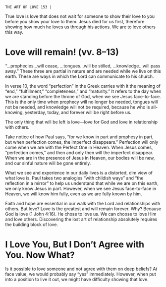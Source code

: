 ```
THE ART OF LOVE 153 |
```
True love is love that does not wait for someone to show their love to you
before you show your love to them. Jesus died for us first, therefore showing how
much he loves us through his actions. We are to love others this way.

# Love will remain! (vv. 8–13)

“...prophecies...will cease, ...tongues...will be stilled, ...knowledge...will
pass away.” These three are partial in nature and are needed while we live on this
earth. These are ways in which the Lord can communicate to his church.

In verse 10, the word “perfection” in the Greek carries with it the meaning of
“end,” “fulfillment,” “completeness,” and “maturity.” It refers to the day when we
are standing before the throne of God, when we see Jesus face-to-face. This is the
only time when prophecy will no longer be needed, tongues will not be needed,
and knowledge will not be required, because he who is all-knowing, yesterday,
today, and forever will be right before us.

The only thing that will be left is love—love for God and love in relationship
with others.

Take notice of how Paul says, “for we know in part and prophesy in part, but
when perfection comes, the imperfect disappears.” Perfection will only come when
we are with the Perfect One in Heaven. When Jesus comes, “perfection comes,”
and then and only then will the imperfect disappear. When we are in the presence
of Jesus in Heaven, our bodies will be new, and our sinful nature will be gone
entirely.

What we see and experience in our daily lives is a distorted, dim view of
what love is. Paul takes two analogies “with childish ways” and “the reflection
in a mirror” to help us understand that while we are on this earth, we only know
Jesus in part. However, when we see Jesus face-to-face in Heaven, we will know
him fully, even as we are fully known by him.

Faith and hope are essential in our walk with the Lord and relationships with
others. But love? Love is the greatest and will remain forever. Why? Because God
is love (1 John 4:16). He chose to love us. We can choose to love Him and love
others. Discovering the lost art of relationship absolutely requires the building
block of love.

# I Love You, But I Don’t Agree with You. Now What?

Is it possible to love someone and not agree with them on deep beliefs? At
face value, we would probably say “yes” immediately. However, when put into
a position to live it out, we might have difficulty showing that love.

